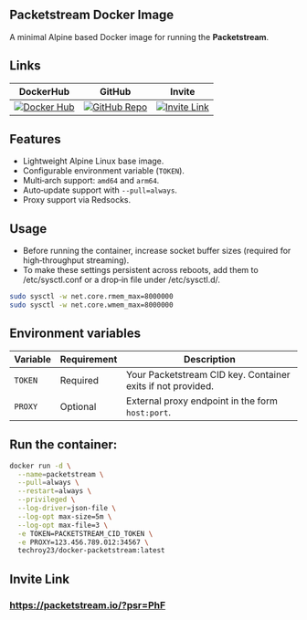 ## Packetstream Docker Image

A minimal Alpine based Docker image for running the **Packetstream**.

## Links
| DockerHub | GitHub | Invite |
|----------|----------|----------|
| [![Docker Hub](https://img.shields.io/badge/ㅤ-View%20on%20Docker%20Hub-blue?logo=docker&style=for-the-badge)](https://hub.docker.com/r/techroy23/docker-packetstream) | [![GitHub Repo](https://img.shields.io/badge/ㅤ-View%20on%20GitHub-black?logo=github&style=for-the-badge)](https://github.com/techroy23/Docker-Packetstream) | [![Invite Link](https://img.shields.io/badge/ㅤ-Join%20PacketStream%20Now-brightgreen?logo=linktree&style=for-the-badge)](https://packetstream.io/?psr=PhF) |

## Features
- Lightweight Alpine Linux base image.
- Configurable environment variable (`TOKEN`).
- Multi‑arch support: `amd64` and `arm64`.
- Auto‑update support with `--pull=always`.
- Proxy support via Redsocks.

## Usage
- Before running the container, increase socket buffer sizes (required for high‑throughput streaming).
- To make these settings persistent across reboots, add them to /etc/sysctl.conf or a drop‑in file under /etc/sysctl.d/.

```bash
sudo sysctl -w net.core.rmem_max=8000000
sudo sysctl -w net.core.wmem_max=8000000
```

## Environment variables
| Variable | Requirement | Description |
|----------|-------------|-------------|
| `TOKEN`  | Required    | Your Packetstream CID key. Container exits if not provided. |
| `PROXY`  | Optional    | External proxy endpoint in the form `host:port`. |

## Run the container:
```bash
docker run -d \
  --name=packetstream \
  --pull=always \
  --restart=always \
  --privileged \
  --log-driver=json-file \
  --log-opt max-size=5m \
  --log-opt max-file=3 \
  -e TOKEN=PACKETSTREAM_CID_TOKEN \
  -e PROXY=123.456.789.012:34567 \
  techroy23/docker-packetstream:latest
```

## Invite Link
### https://packetstream.io/?psr=PhF
